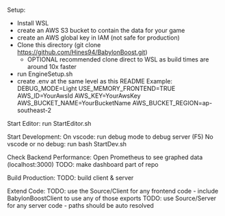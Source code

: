 Setup:
- Install WSL
- create an AWS S3 bucket to contain the data for your game
- create an AWS global key in IAM (not safe for production)
- Clone this directory (git clone https://github.com/Hines94/BabylonBoost.git) 
    - OPTIONAL recommended clone direct to WSL as build times are around 10x faster
- run EngineSetup.sh
- create .env at the same level as this README
    Example:
        DEBUG_MODE=Light
        USE_MEMORY_FRONTEND=TRUE
        AWS_ID=YourAwsId
        AWS_KEY=YourAwsKey
        AWS_BUCKET_NAME=YourBucketName
        AWS_BUCKET_REGION=ap-southeast-2

Start Editor:
run StartEditor.sh

Start Development:
On vscode:
run debug mode to debug server (F5)
No vscode or no debug:
run bash StartDev.sh

Check Backend Performance:
Open Prometheus to see graphed data (localhost:3000)
TODO: make dashboard part of repo

Build Production:
TODO: build client & server

Extend Code:
TODO: use the Source/Client for any frontend code - include BabylonBoostClient to use any of those exports
TODO: use Source/Server for any server code - paths should be auto resolved